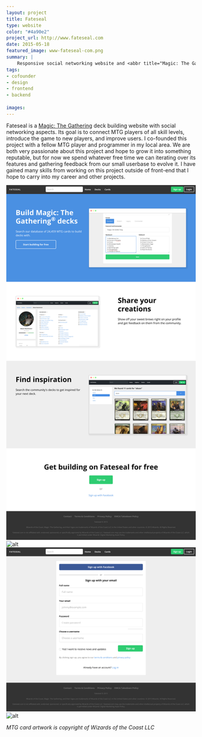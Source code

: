 ```yaml
---
layout: project
title: Fateseal
type: website
color: "#4a90e2"
project_url: http://www.fateseal.com
date: 2015-05-18
featured_image: www-fateseal-com.png
summary: |
    Responsive social networking website and <abbr title="Magic: The Gathering">MTG</abbr> deck building tool
tags:
- cofounder
- design
- frontend
- backend

images:
---
```


Fateseal is a [Magic: The Gathering](http://en.wikipedia.org/wiki/Magic:_The_Gathering) deck building website with social networking aspects. Its goal is to connect MTG players of all skill levels, introduce the game to new players, and improve users. I co-founded this project with a fellow MTG player and programmer in my local area. We are both very passionate about this project and hope to grow it into something reputable, but for now we spend whatever free time we can iterating over its features and gathering feedback from our small userbase to evolve it. I have gained many skills from working on this project outside of front-end that I hope to carry into my career and other projects.

![alt](/img/www-fateseal-com.png)
![alt](/img/www-fateseal-com-decks.png)
![alt](/img/www-fateseal-com-signup.png)
![alt](/img/www-fateseal-com-cards.png)

_MTG card artwork is copyright of Wizards of the Coast LLC_
